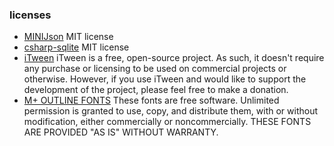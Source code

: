 ### licenses
- [MINIJson](https://gist.github.com/darktable/1411710)  MIT license
- [csharp-sqlite](https://code.google.com/p/csharp-sqlite/) MIT license
- [iTween](http://itween.pixelplacement.com/) iTween is a free, open-source project. As such, it doesn't require any purchase or licensing to be used on commercial projects or otherwise. However, if you use iTween and would like to support the development of the project, please feel free to make a donation.
- [M+ OUTLINE FONTS](http://mplus-fonts.sourceforge.jp/mplus-outline-fonts/) These fonts are free software.
Unlimited permission is granted to use, copy, and distribute them, with or without modification, either commercially or noncommercially.
THESE FONTS ARE PROVIDED "AS IS" WITHOUT WARRANTY.
